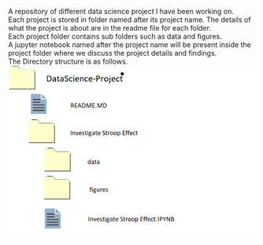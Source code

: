 A repository of different data science project I have been working on.<br>
Each project is stored in folder named after its project name. The details of what the project is about are in the readme file for each folder.<br>
Each project folder contains sub folders such as data and figures.<br>
A jupyter notebook named after the project name will be present inside the project folder where we discuss the project details and findings.<br>
The Directory structure is as follows.<br>
<img src="directory-structure.png">


